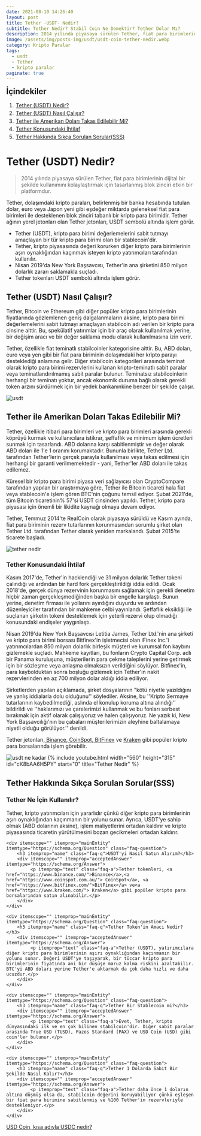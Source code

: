 ```yaml
---
date: 2021-08-10 14:26:40
layout: post
title: Tether -USDT- Nedir?
subtitle: Tether Nedir? Stabil Coin Ne Demektir? Tether Dolar Mı?
description: 2014 yılında piyasaya sürülen Tether, fiat para birimlerinin dijital bir şekilde kullanımını kolaylaştırmak için tasarlanmış blok zinciri etkin bir platformdur.
image: /assets/img/posts-img/usdt/usdt-coin-tether-nedir.webp
category: Kripto Paralar
tags:
  - usdt
  - Tether
  - kripto paralar
paginate: true
---
```

<b style="text-align:center; font-size: 150%;">İçindekiler</b>
<ol style="margin: 0;">
	<li style="padding: 2px;"><a href="#usdt1">Tether (USDT) Nedir?</a></li>
	<li style="padding: 2px;"><a href="#usdt2">Tether (USDT) Nasıl Çalışır?</a></li>
	<li style="padding: 2px;"><a href="#usdt3">Tether ile Amerikan Doları Takas Edilebilir Mi?</a></li>
	<li style="padding: 2px;"><a href="#usdt4">Tether Konusundaki İhtilaf</a></li>
	<li style="padding: 2px;"><a href="#usdt5">Tether Hakkında Sıkça Sorulan Sorular(SSS)</a></li>
</ol>
<h1 id="usdt1">Tether (USDT) Nedir?</h1>
<blockquote cite="https://tether.to/">2014 yılında piyasaya sürülen Tether, fiat para birimlerinin dijital bir şekilde kullanımını kolaylaştırmak için tasarlanmış blok zinciri etkin bir platformdur.</blockquote>
<p>Tether, dolaşımdaki kripto paraları, belirlenmiş bir banka hesabında tutulan dolar, euro veya Japon yeni gibi eşdeğer miktarda geleneksel fiat para birimleri ile desteklenen blok zinciri tabanlı bir kripto para birimidir. Tether ağının yerel jetonları olan Tether jetonları, USDT sembolü altında işlem görür.</p>
<ul>
	<li>Tether (USDT), kripto para birimi değerlemelerini sabit tutmayı amaçlayan bir tür kripto para birimi olan bir stablecoin'dir.</li>
	<li>Tether, kripto piyasasında değeri korurken diğer kripto para birimlerinin aşırı oynaklığından kaçınmak isteyen kripto yatırımcıları tarafından kullanılır.</li>
	<li>Nisan 2019'da New York Başsavcısı, Tether'in ana şirketini 850 milyon dolarlık zararı saklamakla suçladı.</li>
	<li>Tether tokenları USDT sembolü altında işlem görür.</li>
</ul>
<h2 id="usdt2">Tether (USDT) Nasıl Çalışır?</h2>
<p>Tether, Bitcoin ve Ethereum gibi diğer popüler kripto para birimlerinin fiyatlarında gözlemlenen geniş dalgalanmaların aksine, kripto para birimi değerlemelerini sabit tutmayı amaçlayan stabilcoin adı verilen bir kripto para cinsine aittir. Bu, spekülatif yatırımlar için bir araç olarak kullanılmak yerine, bir değişim aracı ve bir değer saklama modu olarak kullanılmasına izin verir.</p>
<p>Tether, özellikle fiat teminatlı stabilcoinler kategorisine aittir. Bu, ABD doları, euro veya yen gibi bir fiat para biriminin dolaşımdaki her kripto parayı desteklediği anlamına gelir. Diğer stabilcoin kategorileri arasında teminat olarak kripto para birimi rezervlerini kullanan kripto-teminatlı sabit paralar veya teminatlandırılmamış sabit paralar bulunur. Teminatsız stabilcoinlerin herhangi bir teminatı yoktur, ancak ekonomik duruma bağlı olarak gerekli token arzını sürdürmek için bir yedek bankanınkine benzer bir şekilde çalışır. </p>
<picture>
  <source media="(min-width: 650px" srcset="/assets/img/posts-img/usdt/binance-tl-dolar-çevirme.webp">
  <img src="/assets/img/posts-img/usdt/usdt-stable-coin.webp" alt="usdt" style="width:auto;">
</picture>
<h2 id="usdt3">Tether ile Amerikan Doları Takas Edilebilir Mi?</h2>
<p>Tether, özellikle itibari para birimleri ve kripto para birimleri arasında gerekli köprüyü kurmak ve kullanıcılara istikrar, şeffaflık ve minimum işlem ücretleri sunmak için tasarlandı. ABD dolarına karşı sabitlenmiştir ve değer olarak ABD doları ile 1'e 1 oranını korumaktadır. Bununla birlikte, Tether Ltd. tarafından Tether'lerin gerçek parayla kullanılması veya takas edilmesi için herhangi bir garanti verilmemektedir - yani, Tether'ler ABD doları ile takas edilemez.</p>
<p>Küresel bir kripto para birimi piyasa veri sağlayıcısı olan CryptoCompare tarafından yapılan bir araştırmaya göre, Tether ile Bitcoin ticareti hala fiat veya stablecoin'e işlem gören BTC'nin çoğunu temsil ediyor. Şubat 2021'de, tüm Bitcoin ticaretinin% 57'si USDT cinsinden yapıldı. Tether, kripto para piyasası için önemli bir likidite kaynağı olmaya devam ediyor. </p>
<p>Tether, Temmuz 2014'te RealCoin olarak piyasaya sürüldü ve Kasım ayında, fiat para biriminin rezerv tutarlarının korunmasından sorumlu şirket olan Tether Ltd. tarafından Tether olarak yeniden markalandı. Şubat 2015'te ticarete başladı. </p>
<picture>
  <source media="(min-width: 650px" srcset="/assets/img/posts-img/usdt/tether-token-nedir.webp">
  <img src="/assets/img/posts-img/usdt/tether-usdt.webp" alt="tether nedir" style="width:auto;">
</picture>
<h3 id="usdt4">Tether Konusundaki İhtilaf</h3>
<p>Kasım 2017'de, Tether'in hacklendiği ve 31 milyon dolarlık Tether tokeni çalındığı ve ardından bir hard fork gerçekleştirildiği iddia edildi. Ocak 2018'de, gerçek dünya rezervinin korunmasını sağlamak için gerekli denetim hiçbir zaman gerçekleşmediğinden başka bir engelle karşılaştı. Bunun yerine, denetim firması ile yollarını ayırdığını duyurdu ve ardından düzenleyiciler tarafından bir mahkeme celbi yayınlandı. Şeffaflık eksikliği ile suçlanan şirketin tokeni desteklemek için yeterli rezervi olup olmadığı konusundaki endişeler yaygınlaştı. </p>
<p>Nisan 2019'da New York Başsavcısı Letitia James, Tether Ltd.'nin ana şirketi ve kripto para birimi borsası Bitfinex'in işletmecisi olan iFinex Inc.'i yatırımcılardan 850 milyon dolarlık birleşik müşteri ve kurumsal fon kaybını gizlemekle suçladı. Mahkeme kayıtları, bu fonların Crypto Capital Corp. adlı bir Panama kuruluşuna, müşterilerin para çekme taleplerini yerine getirmek için bir sözleşme veya anlaşma olmaksızın verildiğini söylüyor. Bitfinex'in, para kaybolduktan sonra boşluğu gizlemek için Tether'in nakit rezervlerinden en az 700 milyon dolar aldığı iddia ediliyor. </p>
<p>Şirketlerden yapılan açıklamada, şirket dosyalarının "kötü niyetle yazıldığını ve yanlış iddialarla dolu olduğunu'' söylediler. Aksine, bu ''Kripto Sermaye tutarlarının kaybedilmediği, aslında el konulup koruma altına alındığı'' bildirildi ve ''haklarımızı ve çarelerimizi kullanmak ve bu fonları serbest bırakmak için aktif olarak çalışıyoruz ve halen çalışıyoruz. Ne yazık ki, New York Başsavcılığı'nın bu çabaları müşterilerimizin aleyhine baltalamaya niyetli olduğu görülüyor.'' denildi. </p>
<p>Tether jetonları,<a href="https://www.binance.com/"> Binance</a>,<a href="https://www.coinspot.com.au/"> CoinSpot</a>,<a href="https://www.bitfinex.com/"> BitFinex</a> ve <a href="https://www.kraken.com/"> Kraken</a> gibi popüler kripto para borsalarında işlem görebilir.</p><picture>
  <source media="(min-width: 650px" srcset="/assets/img/posts-img/usdt/1-tether-usdt-kaç-dolar-usd.webp">
  <img src="/assets/img/posts-img/usdt/tether-token.webp" alt="usdt ne kadar" style="width:auto;">
</picture>
{% include youtube.html width="560" height="315" id="cK8bAA6H5PY" start="0" title="Tether Nedir" %}
<h2 id="usdt5">Tether Hakkında Sıkça Sorulan Sorular(SSS)</h2>
<div class="schema-faq-code" itemscope="" itemtype="https://schema.org/FAQPage">
    <div itemscope="" itemprop="mainEntity" itemtype="https://schema.org/Question" class="faq-question">
        <h3 itemprop="name" class="faq-q">Tether Ne İçin Kullanılır?</h3>
        <div itemscope="" itemprop="acceptedAnswer" itemtype="https://schema.org/Answer">
             <p itemprop="text" class="faq-a">Tether, kripto yatırımcıları için yararlıdır çünkü diğer kripto para birimlerinin aşırı oynaklığından kaçınmanın bir yolunu sunar. Ayrıca, USDT'ye sahip olmak (ABD dolarının aksine), işlem maliyetlerini ortadan kaldırır ve kripto piyasasında ticaretin yürütülmesini bozan gecikmeleri ortadan kaldırır.</p>
        </div>
    </div>

    <div itemscope="" itemprop="mainEntity" itemtype="https://schema.org/Question" class="faq-question">
        <h3 itemprop="name" class="faq-q">USDT'yi Nasıl Satın Alırım?</h3>
        <div itemscope="" itemprop="acceptedAnswer" itemtype="https://schema.org/Answer">
             <p itemprop="text" class="faq-a">Tether tokenleri, <a href="https://www.binance.com/">Binance</a>,<a href="https://www.coinspot.com.au/"> CoinSpot</a>, <a href="https://www.bitfinex.com/">BitFinex</a> ve<a href="https://www.kraken.com/"> Kraken</a> gibi popüler kripto para borsalarından satın alınabilir.</p>
        </div>
    </div>

    <div itemscope="" itemprop="mainEntity" itemtype="https://schema.org/Question" class="faq-question">
        <h3 itemprop="name" class="faq-q">Tether Token'in Amacı Nedir?</h3>
        <div itemscope="" itemprop="acceptedAnswer" itemtype="https://schema.org/Answer">
             <p itemprop="text" class="faq-a">Tether (USDT), yatırımcılara diğer kripto para birimlerinin aşırı oynaklığından kaçınmanın bir yolunu sunar. Değeri USDT'ye taşıyarak, bir tüccar kripto para birimlerinin fiyatında ani bir düşüşe maruz kalma riskini azaltabilir. BTC'yi ABD doları yerine Tether'e aktarmak da çok daha hızlı ve daha ucuzdur.</p>
        </div>
    </div>

    <div itemscope="" itemprop="mainEntity" itemtype="https://schema.org/Question" class="faq-question">
        <h3 itemprop="name" class="faq-q">Tether Bir Stablecoin mi?</h3>
        <div itemscope="" itemprop="acceptedAnswer" itemtype="https://schema.org/Answer">
             <p itemprop="text" class="faq-a">Evet, Tether, kripto dünyasındaki ilk ve en çok bilinen stabilcoin'dir. Diğer sabit paralar arasında True USD (TUSD), Pazos Standard (PAX) ve USD Coin (USD) gibi coin'ler bulunur.</p>
        </div>
    </div>

    <div itemscope="" itemprop="mainEntity" itemtype="https://schema.org/Question" class="faq-question">
        <h3 itemprop="name" class="faq-q">Tether 1 Dolarda Sabit Bir Şekilde Nasıl Kalır?</h3>
        <div itemscope="" itemprop="acceptedAnswer" itemtype="https://schema.org/Answer">
             <p itemprop="text" class="faq-a">Tether daha önce 1 doların altına düşmüş olsa da, stabilcoin değerini koruyabiliyor çünkü eşleşen bir fiat para birimine sabitlenmiş ve %100 Tether'in rezervleriyle destekleniyor.</p>
        </div>
    </div>
</div>
<p><a href="https://kripto.istanbul/usdc-nedir/" title="USD Coin USDC nedir?" target="_blank">USD Coin, kısa adıyla USDC nedir?</a></p>
